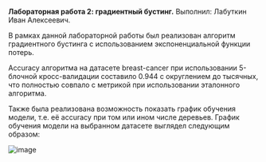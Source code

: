 <b>Лабораторная работа 2: градиентный бустинг.</b> Выполнил: Лабуткин Иван Алексеевич.

В рамках данной лабораторной работы был реализован алгоритм градиентного бустинга с использованием экспоненциальной функции потерь.

Accuracy алгоритма на датасете breast-cancer при использовании 5-блочной кросс-валидации составило 0.944 с округлением до тысячных, что полностью совпало с метрикой при использовании эталонного алгоритма.

Также была реализована возможность показать график обучения модели, т.е. её accuracy при том или ином числе деревьев. График обучения модели на выбранном датасете выглядел следующим образом:

![image](https://github.com/user-attachments/assets/ce692edd-5de9-4bf8-9c47-3b17d038823f)



